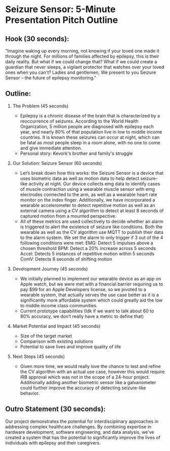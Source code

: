 # Seizure Sensor: 5-Minute Presentation Pitch Outline

## Hook (30 seconds):
"Imagine waking up every morning, not knowing if your loved one made it through the night. For millions of families affected by epilepsy, this is their daily reality. But what if we could change that? What if we could create a guardian that never sleeps, a vigilant protector that watches over your loved ones when you can't? Ladies and gentlemen, We present to you Seizure Sensor – the future of epilepsy monitoring."

## Outline:

1. The Problem (45 seconds)
   - Epilepsy is a chronic disease of the brain that is characterized by a reoccurrence of seizures. According to the World Health Organization, 5 million people are diagnosed with epilepsy each year, and nearly 80% of that population live in low to middle income countries. It is known these seizures can occur at night, which can be fatal as most people sleep in a room alone, with no one to come and give immediate attention.
   - Personal story: Kevork's brother and family's struggle

2. Our Solution: Seizure Sensor (60 seconds)
   - Let’s break down how this works: the Seizure Sensor is a device that uses biometric data as well as motion data to help detect seizure-like activity at night. Our device collects emg data to identify cases of muscle contraction using a wearable muscle sensor with emg electrodes connected to the arm, as well as a wearable heart rate monitor on the index finger. Additionally, we have incorporated a wearable accelerometer to detect repetitive motion as well as an external camera using a CV algorithm to detect at least 8 seconds of captured motion from a mounted perspective. 
   - All of these metrics are used collectively to decide whether an alarm is triggered to alert the existence of seizure like conditions. Both the wearable as well as the CV algorithm use MQTT to publish their data to the alarm system. We set the alarm to only trigger if 3 out of the 4 following conditions were met:
	 EMG: Detect 5 impulses above a chosen threshold
	BPM: Detect a 20% increase across 5 seconds
	Accel: Detects 5 instances of repetitive motion within 5 seconds
	ComV: Detects 8 seconds of shifting motion

3. Development Journey (45 seconds)
   - We initially planned to implement our wearable device as an app on Apple watch, but we were met with a financial barrier requiring us to pay $99 for an Apple Developers license, so we pivoted to a wearable system, that actually serves the use case better as it is a significantly more affordable system which could greatly aid the low to middle income class communities.
   - Current prototype capabilities (Idk if we want to talk about 60 to 80% accuracy, we don’t really have a metric to define that)

4. Market Potential and Impact (45 seconds)
   - Size of the target market
   - Comparison with existing solutions
   - Potential to save lives and improve quality of life

5. Next Steps (45 seconds)
   - Given more time, we would really love the chance to test and refine the CV algorithm with an actual use case, however this would require IRB approval which was not in the scope of a 24-hour project. Additionally adding another biometric sensor like a galvanometer could further improve the accuracy of detecting seizure-like behavior.

## Outro Statement (30 seconds):
Our project demonstrates the potential for interdisciplinary approaches in addressing complex healthcare challenges. By combining expertise in hardware development, software engineering, and data analysis, we've created a system that has the potential to significantly improve the lives of individuals with epilepsy and their caregivers.
